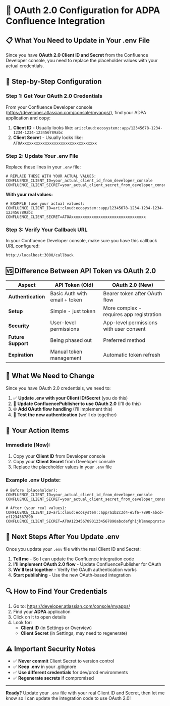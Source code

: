 # 🔐 OAuth 2.0 Configuration for ADPA Confluence Integration

## 📋 What You Need to Update in Your .env File

Since you have **OAuth 2.0 Client ID and Secret** from the Confluence Developer console, you need to replace the placeholder values with your actual credentials.

## 🔧 Step-by-Step Configuration

### **Step 1: Get Your OAuth 2.0 Credentials**

From your Confluence Developer console (https://developer.atlassian.com/console/myapps/), find your ADPA application and copy:

1. **Client ID** - Usually looks like: `ari:cloud:ecosystem::app/12345678-1234-1234-1234-123456789abc`
2. **Client Secret** - Usually looks like: `ATOAxxxxxxxxxxxxxxxxxxxxxxxxxxxxxxxxx`

### **Step 2: Update Your .env File**

Replace these lines in your `.env` file:

```env
# REPLACE THESE WITH YOUR ACTUAL VALUES:
CONFLUENCE_CLIENT_ID=your_actual_client_id_from_developer_console
CONFLUENCE_CLIENT_SECRET=your_actual_client_secret_from_developer_console
```

**With your real values:**

```env
# EXAMPLE (use your actual values):
CONFLUENCE_CLIENT_ID=ari:cloud:ecosystem::app/12345678-1234-1234-1234-123456789abc
CONFLUENCE_CLIENT_SECRET=ATOAxxxxxxxxxxxxxxxxxxxxxxxxxxxxxxxxx
```

### **Step 3: Verify Your Callback URL**

In your Confluence Developer console, make sure you have this callback URL configured:
```
http://localhost:3000/callback
```

## 🆚 **Difference Between API Token vs OAuth 2.0**

| Aspect | API Token (Old) | OAuth 2.0 (New) |
|--------|----------------|------------------|
| **Authentication** | Basic Auth with email + token | Bearer token after OAuth flow |
| **Setup** | Simple - just token | More complex - requires app registration |
| **Security** | User-level permissions | App-level permissions with user consent |
| **Future Support** | Being phased out | Preferred method |
| **Expiration** | Manual token management | Automatic token refresh |

## 🔄 **What We Need to Change**

Since you have OAuth 2.0 credentials, we need to:

1. ✅ **Update .env with your Client ID/Secret** (you do this)
2. 🔧 **Update ConfluencePublisher to use OAuth 2.0** (I'll do this)
3. 🌐 **Add OAuth flow handling** (I'll implement this)
4. 🧪 **Test the new authentication** (we'll do together)

## 📝 **Your Action Items**

### **Immediate (Now):**
1. Copy your **Client ID** from Developer console
2. Copy your **Client Secret** from Developer console  
3. Replace the placeholder values in your `.env` file

### **Example .env Update:**
```env
# Before (placeholder):
CONFLUENCE_CLIENT_ID=your_actual_client_id_from_developer_console
CONFLUENCE_CLIENT_SECRET=your_actual_client_secret_from_developer_console

# After (your real values):
CONFLUENCE_CLIENT_ID=ari:cloud:ecosystem::app/a1b2c3d4-e5f6-7890-abcd-ef1234567890
CONFLUENCE_CLIENT_SECRET=ATOA12345678901234567890abcdefghijklmnopqrstuvwxyz
```

## 🚀 **Next Steps After You Update .env**

Once you update your `.env` file with the real Client ID and Secret:

1. **Tell me** - So I can update the Confluence integration code
2. **I'll implement OAuth 2.0 flow** - Update ConfluencePublisher for OAuth
3. **We'll test together** - Verify the OAuth authentication works
4. **Start publishing** - Use the new OAuth-based integration

## 🔍 **How to Find Your Credentials**

1. Go to: https://developer.atlassian.com/console/myapps/
2. Find your **ADPA** application
3. Click on it to open details
4. Look for:
   - **Client ID** (in Settings or Overview)
   - **Client Secret** (in Settings, may need to regenerate)

## ⚠️ **Important Security Notes**

- ✅ **Never commit** Client Secret to version control
- ✅ **Keep .env** in your .gitignore  
- ✅ **Use different credentials** for dev/prod environments
- ✅ **Regenerate secrets** if compromised

---

**Ready?** Update your `.env` file with your real Client ID and Secret, then let me know so I can update the integration code to use OAuth 2.0!
